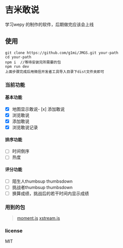 # 吉米敢说

学习wepy 的制作的软件，后期做完应该会上线

## 使用

```
git clone https://github.com/g1mi/JMGS.git your-path
cd your-path
npm i  //等待安装完所需要的包
npm run dev
上面步骤完成后用微信开发者工具导入目录下dist文件夹即可
```

### 当前功能

#### 基本功能

- [x] 地图显示敢说- [x] 添加敢说
- [x] 浏览敢说
- [x] 添加敢说
- [x] 浏览敢说记录

#### 排序功能

- [ ] 时间倒序
- [ ] 热度

#### 评分功能

- [ ] 陌生人thumbsup thumbsdown
- [ ] 挑战者thumbsup thumbsdown
- [ ] 换算成绩，挑战后的若干时间内显示成绩

### 用到的包

> [moment.js](https://github.com/moment/moment)
> [xstream.js](https://github.com/staltz/xstream)

### license

MIT
